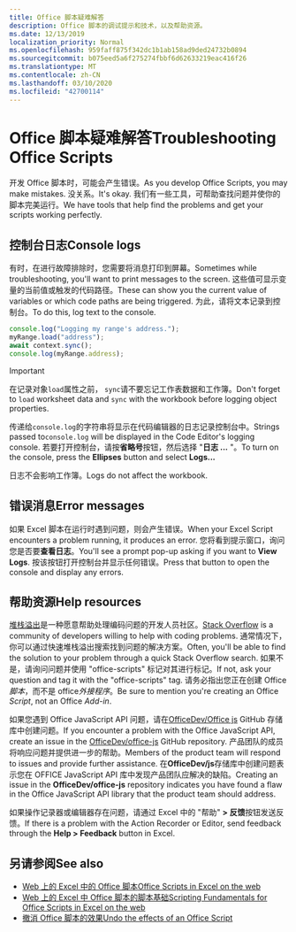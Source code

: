```yaml
---
title: Office 脚本疑难解答
description: Office 脚本的调试提示和技术，以及帮助资源。
ms.date: 12/13/2019
localization_priority: Normal
ms.openlocfilehash: 959faff875f342dc1b1ab158ad9ded24732b0894
ms.sourcegitcommit: b075eed5a6f275274fbbf6d62633219eac416f26
ms.translationtype: MT
ms.contentlocale: zh-CN
ms.lasthandoff: 03/10/2020
ms.locfileid: "42700114"
---
```

# <a name="troubleshooting-office-scripts"></a><span data-ttu-id="ca198-103">Office 脚本疑难解答</span><span class="sxs-lookup"><span data-stu-id="ca198-103">Troubleshooting Office Scripts</span></span>

<span data-ttu-id="ca198-104">开发 Office 脚本时，可能会产生错误。</span><span class="sxs-lookup"><span data-stu-id="ca198-104">As you develop Office Scripts, you may make mistakes.</span></span> <span data-ttu-id="ca198-105">没关系。</span><span class="sxs-lookup"><span data-stu-id="ca198-105">It's okay.</span></span> <span data-ttu-id="ca198-106">我们有一些工具，可帮助查找问题并使你的脚本完美运行。</span><span class="sxs-lookup"><span data-stu-id="ca198-106">We have tools that help find the problems and get your scripts working perfectly.</span></span>

## <a name="console-logs"></a><span data-ttu-id="ca198-107">控制台日志</span><span class="sxs-lookup"><span data-stu-id="ca198-107">Console logs</span></span>

<span data-ttu-id="ca198-108">有时，在进行故障排除时，您需要将消息打印到屏幕。</span><span class="sxs-lookup"><span data-stu-id="ca198-108">Sometimes while troubleshooting, you'll want to print messages to the screen.</span></span> <span data-ttu-id="ca198-109">这些值可显示变量的当前值或触发的代码路径。</span><span class="sxs-lookup"><span data-stu-id="ca198-109">These can show you the current value of variables or which code paths are being triggered.</span></span> <span data-ttu-id="ca198-110">为此，请将文本记录到控制台。</span><span class="sxs-lookup"><span data-stu-id="ca198-110">To do this, log text to the console.</span></span>

```TypeScript
console.log("Logging my range's address.");
myRange.load("address");
await context.sync();
console.log(myRange.address);
```

> [!IMPORTANT]
> <span data-ttu-id="ca198-111">在记录对象`load`属性之前， `sync`请不要忘记工作表数据和工作簿。</span><span class="sxs-lookup"><span data-stu-id="ca198-111">Don't forget to `load` worksheet data and `sync` with the workbook before logging object properties.</span></span>

<span data-ttu-id="ca198-112">传递给`console.log`的字符串将显示在代码编辑器的日志记录控制台中。</span><span class="sxs-lookup"><span data-stu-id="ca198-112">Strings passed to`console.log` will be displayed in the Code Editor's logging console.</span></span> <span data-ttu-id="ca198-113">若要打开控制台，请按**省略号**按钮，然后选择 "**日志 ...** "。</span><span class="sxs-lookup"><span data-stu-id="ca198-113">To turn on the console, press the **Ellipses** button and select **Logs...**</span></span>

<span data-ttu-id="ca198-114">日志不会影响工作簿。</span><span class="sxs-lookup"><span data-stu-id="ca198-114">Logs do not affect the workbook.</span></span>

## <a name="error-messages"></a><span data-ttu-id="ca198-115">错误消息</span><span class="sxs-lookup"><span data-stu-id="ca198-115">Error messages</span></span>

<span data-ttu-id="ca198-116">如果 Excel 脚本在运行时遇到问题，则会产生错误。</span><span class="sxs-lookup"><span data-stu-id="ca198-116">When your Excel Script encounters a problem running, it produces an error.</span></span> <span data-ttu-id="ca198-117">您将看到提示窗口，询问您是否要**查看日志**。</span><span class="sxs-lookup"><span data-stu-id="ca198-117">You'll see a prompt pop-up asking if you want to **View Logs**.</span></span> <span data-ttu-id="ca198-118">按该按钮打开控制台并显示任何错误。</span><span class="sxs-lookup"><span data-stu-id="ca198-118">Press that button to open the console and display any errors.</span></span>

## <a name="help-resources"></a><span data-ttu-id="ca198-119">帮助资源</span><span class="sxs-lookup"><span data-stu-id="ca198-119">Help resources</span></span>

<span data-ttu-id="ca198-120">[堆栈溢出](https://stackoverflow.com/questions/tagged/office-scripts)是一种愿意帮助处理编码问题的开发人员社区。</span><span class="sxs-lookup"><span data-stu-id="ca198-120">[Stack Overflow](https://stackoverflow.com/questions/tagged/office-scripts) is a community of developers willing to help with coding problems.</span></span> <span data-ttu-id="ca198-121">通常情况下，你可以通过快速堆栈溢出搜索找到问题的解决方案。</span><span class="sxs-lookup"><span data-stu-id="ca198-121">Often, you'll be able to find the solution to your problem through a quick Stack Overflow search.</span></span> <span data-ttu-id="ca198-122">如果不是，请询问问题并使用 "office-scripts" 标记对其进行标记。</span><span class="sxs-lookup"><span data-stu-id="ca198-122">If not, ask your question and tag it with the "office-scripts" tag.</span></span> <span data-ttu-id="ca198-123">请务必指出您正在创建 Office*脚本*，而不是 office*外接程序*。</span><span class="sxs-lookup"><span data-stu-id="ca198-123">Be sure to mention you're creating an Office *Script*, not an Office *Add-in*.</span></span>

<span data-ttu-id="ca198-124">如果您遇到 Office JavaScript API 问题，请在[OfficeDev/Office js](https://github.com/OfficeDev/office-js) GitHub 存储库中创建问题。</span><span class="sxs-lookup"><span data-stu-id="ca198-124">If you encounter a problem with the Office JavaScript API, create an issue in the [OfficeDev/office-js](https://github.com/OfficeDev/office-js) GitHub repository.</span></span> <span data-ttu-id="ca198-125">产品团队的成员将响应问题并提供进一步的帮助。</span><span class="sxs-lookup"><span data-stu-id="ca198-125">Members of the product team will respond to issues and provide further assistance.</span></span> <span data-ttu-id="ca198-126">在**OfficeDev/js**存储库中创建问题表示您在 OFFICE JavaScript API 库中发现产品团队应解决的缺陷。</span><span class="sxs-lookup"><span data-stu-id="ca198-126">Creating an issue in the **OfficeDev/office-js** repository indicates you have found a flaw in the Office JavaScript API library that the product team should address.</span></span>

<span data-ttu-id="ca198-127">如果操作记录器或编辑器存在问题，请通过 Excel 中的 "帮助" **> 反馈**按钮发送反馈。</span><span class="sxs-lookup"><span data-stu-id="ca198-127">If there is a problem with the Action Recorder or Editor, send feedback through the **Help > Feedback** button in Excel.</span></span>

## <a name="see-also"></a><span data-ttu-id="ca198-128">另请参阅</span><span class="sxs-lookup"><span data-stu-id="ca198-128">See also</span></span>

- [<span data-ttu-id="ca198-129">Web 上的 Excel 中的 Office 脚本</span><span class="sxs-lookup"><span data-stu-id="ca198-129">Office Scripts in Excel on the web</span></span>](../overview/excel.md)
- [<span data-ttu-id="ca198-130">Web 上的 Excel 中 Office 脚本的脚本基础</span><span class="sxs-lookup"><span data-stu-id="ca198-130">Scripting Fundamentals for Office Scripts in Excel on the web</span></span>](../develop/scripting-fundamentals.md)
- [<span data-ttu-id="ca198-131">撤消 Office 脚本的效果</span><span class="sxs-lookup"><span data-stu-id="ca198-131">Undo the effects of an Office Script</span></span>](undo.md)
